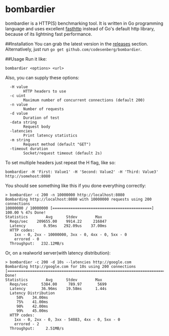 # bombardier
bombardier is a HTTP(S) benchmarking tool. It is written in Go programming language and uses excellent [fasthttp](https://github.com/valyala/fasthttp) instead of Go's default http library, because of its lightning fast performance.

##Installation
You can grab the latest version in the [releases](https://github.com/codesenberg/bombardier/releases) section.
Alternatively, just run `go get github.com/codesenberg/bombardier`.

##Usage
Run it like:
```
bombardier <options> <url>
```
Also, you can supply these options:
```
  -H value
        HTTP headers to use
  -c uint
        Maximum number of concurrent connections (default 200)
  -n value
        Number of requests
  -d value
        Duration of test
  -data string
        Request body
  -latencies
        Print latency statistics
  -m string
        Request method (default "GET")
  -timeout duration
        Socket/request timeout (default 2s)
```
To set multiple headers just repeat the H flag, like so:
```
bombardier -H 'First: Value1' -H 'Second: Value2' -H 'Third: Value3' http://somehost:8080
```
You should see something like this if you done everything correctly:
```
> bombardier -c 200 -n 10000000 http://localhost:8080
Bombarding http://localhost:8080 with 10000000 requests using 200 connections
10000000 / 10000000 [============================================] 100.00 % 47s Done!
Statistics        Avg      Stdev        Max
  Reqs/sec    209655.00    9914.22     216847
  Latency        0.95ms   292.09us    37.00ms
  HTTP codes:
    1xx - 0, 2xx - 10000000, 3xx - 0, 4xx - 0, 5xx - 0
    errored - 0
  Throughput:   232.12MB/s
```
Or, on a realworld server(with latency distribution):
```
> bombardier -c 200 -d 10s --latencies http://google.com
Bombarding http://google.com for 10s using 200 connections
[==========================================================================]10s Done!
Statistics        Avg      Stdev        Max
  Reqs/sec      5384.00     789.97       5699
  Latency       36.96ms    19.58ms      1.44s
  Latency Distribution
     50%    34.00ms
     75%    41.00ms
     90%    42.00ms
     99%    45.00ms
  HTTP codes:
    1xx - 0, 2xx - 0, 3xx - 54083, 4xx - 0, 5xx - 0
    errored - 2
  Throughput:     2.51MB/s
```
